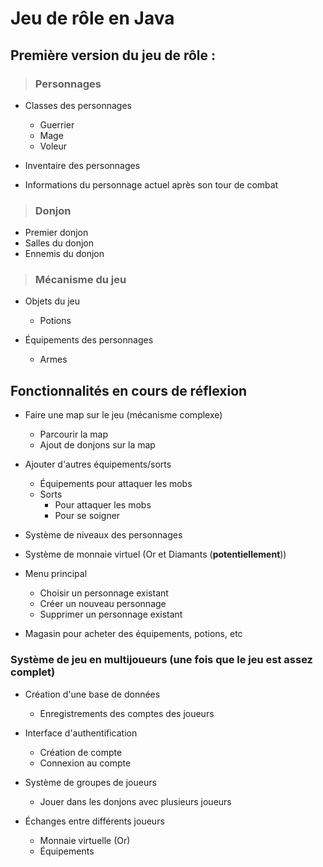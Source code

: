# Jeu de rôle en Java


## Première version du jeu de rôle :
    
> ### Personnages

- Classes des personnages
  - Guerrier
  - Mage
  - Voleur

- Inventaire des personnages

- Informations du personnage actuel après son tour de combat

> ### Donjon

- Premier donjon
- Salles du donjon
- Ennemis du donjon

> ### Mécanisme du jeu

- Objets du jeu
  - Potions

- Équipements des personnages
  - Armes

## Fonctionnalités en cours de réflexion

- Faire une map sur le jeu (mécanisme complexe)
  - Parcourir la map
  - Ajout de donjons sur la map

- Ajouter d'autres équipements/sorts
  - Équipements pour attaquer les mobs
  - Sorts
    - Pour attaquer les mobs
    - Pour se soigner

- Système de niveaux des personnages

- Système de monnaie virtuel (Or et Diamants (**potentiellement**))

- Menu principal
  - Choisir un personnage existant
  - Créer un nouveau personnage
  - Supprimer un personnage existant

- Magasin pour acheter des équipements, potions, etc

### Système de jeu en multijoueurs (une fois que le jeu est assez complet)

- Création d'une base de données
  - Enregistrements des comptes des joueurs

- Interface d'authentification
  - Création de compte
  - Connexion au compte

- Système de groupes de joueurs
  - Jouer dans les donjons avec plusieurs joueurs

- Échanges entre différents joueurs
  - Monnaie virtuelle (Or)
  - Équipements

